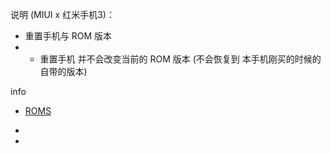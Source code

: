 
说明 (MIUI x 红米手机3)：
- 重置手机与 ROM 版本
- - 重置手机 并不会改变当前的 ROM 版本 (不会恢复到 本手机刚买的时候的自带的版本)







info
- [ROMS](http://www.miui.com/download-312.html#红米手机3)
-

-
